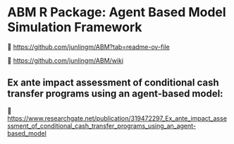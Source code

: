 # ABM R Package: Agent Based Model Simulation Framework 

🔗 https://github.com/junlingm/ABM?tab=readme-ov-file

🔗 https://github.com/junlingm/ABM/wiki 

## Ex ante impact assessment of conditional cash transfer programs using an agent-based model:

🔗 https://www.researchgate.net/publication/319472297_Ex_ante_impact_assessment_of_conditional_cash_transfer_programs_using_an_agent-based_model
